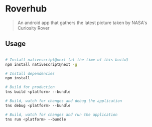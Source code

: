 # Roverhub

> An android app that gathers the latest picture taken by NASA's Curiosity Rover

## Usage

``` bash

# Install nativescript@next (at the time of this build)
npm install nativescript@next -g

# Install dependencies
npm install

# Build for production
tns build <platform> --bundle

# Build, watch for changes and debug the application
tns debug <platform> --bundle

# Build, watch for changes and run the application
tns run <platform> --bundle
```
